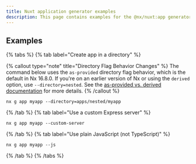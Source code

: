 ```yaml
---
title: Nuxt application generator examples
description: This page contains examples for the @nx/nuxt:app generator.
---
```


## Examples

{% tabs %}
{% tab label="Create app in a directory" %}

{% callout type="note" title="Directory Flag Behavior Changes" %}
The command below uses the `as-provided` directory flag behavior, which is the default in Nx 16.8.0. If you're on an earlier version of Nx or using the `derived` option, use `--directory=nested`. See the [as-provided vs. derived documentation](/deprecated/as-provided-vs-derived) for more details.
{% /callout %}

```shell
nx g app myapp --directory=apps/nested/myapp
```

{% /tab %}
{% tab label="Use a custom Express server" %}

```shell
nx g app myapp --custom-server
```

{% /tab %}
{% tab label="Use plain JavaScript (not TypeScript)" %}

```shell
nx g app myapp --js
```

{% /tab %}
{% /tabs %}
